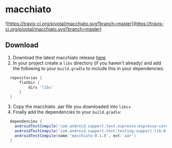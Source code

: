 # macchiato

![https://travis-ci.org/pivotal/macchiato.svg?branch=master](https://travis-ci.org/pivotal/macchiato.svg?branch=master)

## Download

1. Download the latest macchiato release [here](https://github.com/pivotal/macchiato/releases)
2. In your project create a `libs` directory (if you haven't already) and add the following
to your `build.gradle` to include this in your dependencies:

  ```groovy
    repositories {
        flatDir {
            dirs 'libs'
        }
    }
  ```
3. Copy the macchiato .aar file you downloaded into `libs`+
4. Finally add the dependencies to your `build.gradle`:

  ```groovy
    dependencies {
      androidTestCompile('com.android.support.test.espresso:espresso-core:2.0')
      androidTestCompile('com.android.support.test:testing-support-lib:0.1')
      androidTestCompile(name:'macchiato-0.1.0', ext:'aar')
    }
  ```
